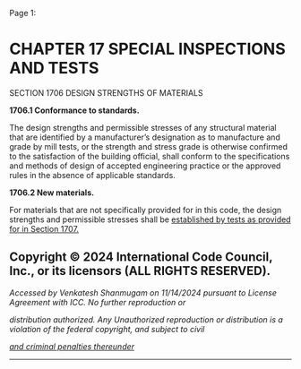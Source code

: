 Page 1:

# CHAPTER 17 SPECIAL INSPECTIONS AND TESTS

 SECTION 1706
 DESIGN STRENGTHS OF MATERIALS

**1706.1 Conformance to standards.**


The design strengths and permissible stresses of any structural material that are identified by a manufacturer’s
designation as to manufacture and grade by mill tests, or the strength and stress grade is otherwise confirmed to the
satisfaction of the building official, shall conform to the specifications and methods of design of accepted engineering
practice or the approved rules in the absence of applicable standards.

**1706.2 New materials.**

For materials that are not specifically provided for in this code, the design strengths and permissible stresses shall be
[established by tests as provided for in Section 1707.](http://codes.iccsafe.org/#VACC2021P1_Ch17_Sec1707)

## Copyright © 2024 International Code Council, Inc., or its licensors (ALL RIGHTS RESERVED).

_Accessed by Venkatesh Shanmugam on 11/14/2024 pursuant to License Agreement with ICC. No further reproduction or_

_distribution authorized. Any Unauthorized reproduction or distribution is a violation of the federal copyright, and subject to civil_

_[and criminal penalties thereunder](http://codes.iccsafe.org/content/VACC2021P1/chapter-17-special-inspections-and-tests#VACC2021P1_Ch17_Sec1706)_


-----



